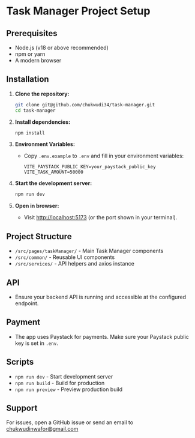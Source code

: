# Task Manager Project Setup

## Prerequisites

- Node.js (v18 or above recommended)
- npm or yarn
- A modern browser

## Installation

1. **Clone the repository:**

   ```sh
   git clone git@github.com/chukwudi34/task-manager.git
   cd task-manager
   ```

2. **Install dependencies:**

   ```sh
   npm install
   ```

3. **Environment Variables:**

   - Copy `.env.example` to `.env` and fill in your environment variables:
     ```
     VITE_PAYSTACK_PUBLIC_KEY=your_paystack_public_key
     VITE_TASK_AMOUNT=50000
     ```

4. **Start the development server:**

   ```sh
   npm run dev
   ```

5. **Open in browser:**

   - Visit [http://localhost:5173](http://localhost:5173) (or the port shown in your terminal).

## Project Structure

- `/src/pages/taskManager/` - Main Task Manager components
- `/src/common/` - Reusable UI components
- `/src/services/` - API helpers and axios instance

## API

- Ensure your backend API is running and accessible at the configured endpoint.

## Payment

- The app uses Paystack for payments. Make sure your Paystack public key is set in `.env`.

## Scripts

- `npm run dev` - Start development server
- `npm run build` - Build for production
- `npm run preview` - Preview production build

## Support

For issues, open a GitHub issue or send an email to chukwudinwafor@gmail.com
